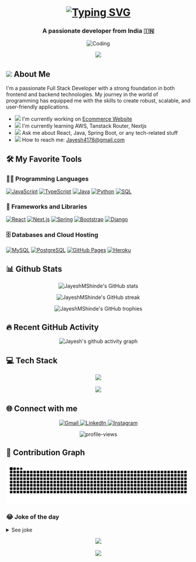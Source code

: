 <h1 align="center">
  <a href="https://git.io/typing-svg">
    <img src="https://readme-typing-svg.herokuapp.com?font=Roboto+Slab&weight=800&size=35&duration=4000&pause=1000&color=F75C7E&center=true&vCenter=true&random=false&width=500&lines=Welcome+to+my+profile!;I'm+Jayesh+Shinde;Full+Stack+Developer" alt="Typing SVG" />
  </a>
</h1>

<h3 align="center">A passionate developer from India 🇮🇳</h3>

<p align="center">
  <img src="https://media.giphy.com/media/qgQUggAC3Pfv687qPC/giphy.gif" alt="Coding" width="400">
</p>

<p align="center">
  <img src="https://readme-typing-svg.herokuapp.com/?lines=🚀+Always+learning+new+things;💻+Passionate+about+coding;🌟+Creating+innovative+solutions&font=Fira%20Code&center=true&width=380&height=50&duration=4000&pause=1000">
</p>

## <img src="https://media.giphy.com/media/WUlplcMpOCEmTGBtBW/giphy.gif" width="30"> About Me

I'm a passionate Full Stack Developer with a strong foundation in both frontend and backend technologies. My journey in the world of programming has equipped me with the skills to create robust, scalable, and user-friendly applications.

<!-- <img align="right" alt="Coding" width="300" style="z-index: 2;" src="https://media.giphy.com/media/lP8xu5t2DLGG045H8F/giphy.gif"> -->

- <img src="https://media.giphy.com/media/WUlplcMpOCEmTGBtBW/giphy.gif" width="30"> I'm currently working on <a href="https://mishumattress.com/" target="_blank">Ecommerce Website</a>
- <img src="https://media.giphy.com/media/LOnt6uqjD9OexmQJRB/giphy.gif" width="30"> I'm currently learning AWS, Tanstack Router, Nextjs
- <img src="https://media.giphy.com/media/bGgsc5mWoryfgKBx1u/giphy.gif" width="30"> Ask me about React, Java, Spring Boot, or any tech-related stuff
- <img src="https://media.giphy.com/media/KxbHmvL3MGcctzlfdX/giphy.gif" width="30"> How to reach me: [Jayesh4178@gmail.com](mailto:Jayesh4178@gmail.com)

## 🛠️ My Favorite Tools

### 👨‍💻 Programming Languages

<p align="start">
    <a href="#"><img alt="JavaScript" src="https://img.shields.io/badge/JavaScript-F7DF1E.svg?logo=javascript&logoColor=black"></a>
    <a href="#"><img alt="TypeScript" src="https://img.shields.io/badge/TypeScript-007ACC.svg?logo=typescript&logoColor=white"></a>
    <a href="#"><img alt="Java" src="https://img.shields.io/badge/Java-007396.svg?logo=java&logoColor=white"></a>
    <a href="#"><img alt="Python" src="https://img.shields.io/badge/Python-14354C.svg?logo=python&logoColor=white"></a>
    <a href="#"><img alt="SQL" src="https://custom-icon-badges.herokuapp.com/badge/SQL-025E8C.svg?logo=database&logoColor=white"></a>
</p>

### 🧰 Frameworks and Libraries

<p align="start">
    <a href="#"><img alt="React" src="https://img.shields.io/badge/React-20232a.svg?logo=react&logoColor=%2361DAFB"></a>
    <a href="#"><img alt="Next.js" src="https://img.shields.io/badge/Next-black?logo=next.js&logoColor=white"></a>
    <a href="#"><img alt="Spring" src="https://img.shields.io/badge/Spring-6DB33F.svg?logo=spring&logoColor=white"></a>
    <a href="#"><img alt="Bootstrap" src="https://img.shields.io/badge/Bootstrap-7952B3.svg?logo=bootstrap&logoColor=white"></a>
    <a href="#"><img alt="Django" src="https://img.shields.io/badge/Django-092E20.svg?logo=django&logoColor=white"></a>
</p>

### 🗄️ Databases and Cloud Hosting

<p align="start">
    <a href="#"><img alt="MySQL" src="https://img.shields.io/badge/MySQL-00f.svg?logo=mysql&logoColor=white"></a>
    <a href="#"><img alt="PostgreSQL" src ="https://img.shields.io/badge/PostgreSQL-316192.svg?logo=postgresql&logoColor=white"></a>
    <a href="#"><img alt="GitHub Pages" src="https://img.shields.io/badge/GitHub%20Pages-327FC7.svg?logo=github&logoColor=white"></a>
    <a href="#"><img alt="Heroku" src="https://img.shields.io/badge/Heroku-430098.svg?logo=heroku&logoColor=white"></a>
</p>

## 📊 Github Stats

<p align="center">
  <img src="https://github-readme-stats.vercel.app/api?username=JayeshMShinde&show_icons=true&theme=tokyonight" alt="JayeshMShinde's GitHub stats" />
</p>

<p align="center">
  <img src="https://github-readme-streak-stats.herokuapp.com/?user=JayeshMShinde&theme=tokyonight" alt="JayeshMShinde's GitHub streak"/>
</p>

<p align="center">
  <img src="https://github-profile-trophy.vercel.app/?username=JayeshMShinde&theme=tokyonight&column=6&row=1" alt="JayeshMShinde's GitHub trophies" />
</p>

## 🔥 Recent GitHub Activity

<p align="center">
  <img src="https://github-readme-activity-graph.vercel.app/graph?username=JayeshMShinde&theme=react-dark" alt="Jayesh's github activity graph" />
</p>

## 💻 Tech Stack

<p align="center">
  <img src="https://skillicons.dev/icons?i=js,ts,react,nextjs,java,spring,python,html,css,bootstrap,mysql,postgres,git,github" />
</p>

<p align="center">
  <img src="https://readme-typing-svg.herokuapp.com/?lines=Always+improving+my+tech+stack&font=Fira%20Code&center=true&width=380&height=50&duration=4000&pause=1000">
</p>

## 🌐 Connect with me 

<p align="center">
  <a href="mailto:Jayesh4178@gmail.com" target="_blank">
    <img src="https://img.shields.io/badge/Gmail-D14836?style=for-the-badge&logo=gmail&logoColor=white" alt="Gmail"/>
  </a>
  <a href="https://www.linkedin.com/in/jayesh-mahendra-shinde/" target="_blank">
    <img src="https://img.shields.io/badge/LinkedIn-0077B5?style=for-the-badge&logo=linkedin&logoColor=white" alt="LinkedIn"/>
  </a>
  <a href="https://www.instagram.com/_jayeshshinde_?igsh=MWgyMzg1bGloZzc3Zw==" target="_blank">
    <img src="https://img.shields.io/badge/Instagram-E4405F?style=for-the-badge&logo=instagram&logoColor=white" alt="Instagram"/>
  </a>
</p>

<p align="center">
  <img src="https://komarev.com/ghpvc/?username=JayeshMShinde&label=Profile%20views&color=0e75b6&style=flat" alt="profile-views" /> 
</p>

## 🐍 Contribution Graph
<p align="center">
  <img src="https://raw.githubusercontent.com/JayeshMShinde/JayeshMShinde/output/snake.svg" alt="Snake animation" />
</p>

### 😂 Joke of the day

<details>
  <summary>See joke</summary>
  <img src="https://readme-jokes.vercel.app/api?theme=tokyonight&hideBorder" alt="Jokes Card" />
</details>

<p align="center">
  <img src="https://readme-typing-svg.herokuapp.com/?lines=Thanks+for+visiting!;See+you+next+time!&font=Fira%20Code&center=true&width=380&height=50&duration=4000&pause=1000">
</p>

<p align="center">
  <img src="https://capsule-render.vercel.app/api?type=waving&color=gradient&height=100&section=footer"/>
</p>


